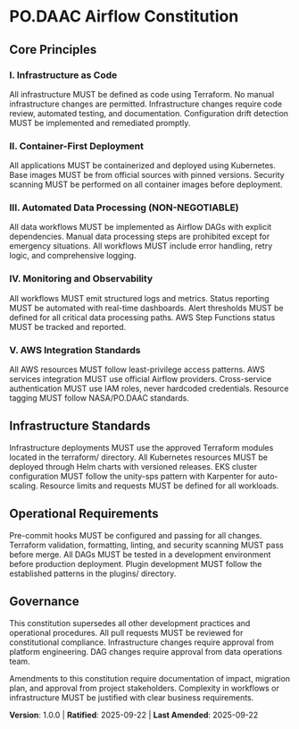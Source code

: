 <!--
Sync Impact Report:
Version change: 0.0.0 → 1.0.0
New constitution created with:
- 5 core principles for data workflow automation
- Infrastructure and operational sections
- Governance framework
Templates requiring updates: ✅ All existing templates compatible
-->

# PO.DAAC Airflow Constitution

## Core Principles

### I. Infrastructure as Code
All infrastructure MUST be defined as code using Terraform. No manual infrastructure changes are permitted. Infrastructure changes require code review, automated testing, and documentation. Configuration drift detection MUST be implemented and remediated promptly.

### II. Container-First Deployment
All applications MUST be containerized and deployed using Kubernetes. Base images MUST be from official sources with pinned versions. Security scanning MUST be performed on all container images before deployment.

### III. Automated Data Processing (NON-NEGOTIABLE)
All data workflows MUST be implemented as Airflow DAGs with explicit dependencies. Manual data processing steps are prohibited except for emergency situations. All workflows MUST include error handling, retry logic, and comprehensive logging.

### IV. Monitoring and Observability
All workflows MUST emit structured logs and metrics. Status reporting MUST be automated with real-time dashboards. Alert thresholds MUST be defined for all critical data processing paths. AWS Step Functions status MUST be tracked and reported.

### V. AWS Integration Standards
All AWS resources MUST follow least-privilege access patterns. AWS services integration MUST use official Airflow providers. Cross-service authentication MUST use IAM roles, never hardcoded credentials. Resource tagging MUST follow NASA/PO.DAAC standards.

## Infrastructure Standards

Infrastructure deployments MUST use the approved Terraform modules located in the terraform/ directory. All Kubernetes resources MUST be deployed through Helm charts with versioned releases. EKS cluster configuration MUST follow the unity-sps pattern with Karpenter for auto-scaling. Resource limits and requests MUST be defined for all workloads.

## Operational Requirements

Pre-commit hooks MUST be configured and passing for all changes. Terraform validation, formatting, linting, and security scanning MUST pass before merge. All DAGs MUST be tested in a development environment before production deployment. Plugin development MUST follow the established patterns in the plugins/ directory.

## Governance

This constitution supersedes all other development practices and operational procedures. All pull requests MUST be reviewed for constitutional compliance. Infrastructure changes require approval from platform engineering. DAG changes require approval from data operations team.

Amendments to this constitution require documentation of impact, migration plan, and approval from project stakeholders. Complexity in workflows or infrastructure MUST be justified with clear business requirements.

**Version**: 1.0.0 | **Ratified**: 2025-09-22 | **Last Amended**: 2025-09-22